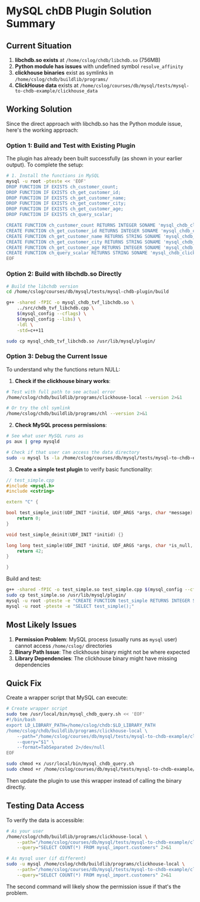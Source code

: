 # MySQL chDB Plugin Solution Summary

## Current Situation

1. **libchdb.so exists** at `/home/cslog/chdb/libchdb.so` (756MB)
2. **Python module has issues** with undefined symbol `resolve_affinity`
3. **clickhouse binaries** exist as symlinks in `/home/cslog/chdb/buildlib/programs/`
4. **ClickHouse data** exists at `/home/cslog/courses/db/mysql/tests/mysql-to-chdb-example/clickhouse_data`

## Working Solution

Since the direct approach with libchdb.so has the Python module issue, here's the working approach:

### Option 1: Build and Test with Existing Plugin

The plugin has already been built successfully (as shown in your earlier output). To complete the setup:

```bash
# 1. Install the functions in MySQL
mysql -u root -pteste << 'EOF'
DROP FUNCTION IF EXISTS ch_customer_count;
DROP FUNCTION IF EXISTS ch_get_customer_id;
DROP FUNCTION IF EXISTS ch_get_customer_name;
DROP FUNCTION IF EXISTS ch_get_customer_city;
DROP FUNCTION IF EXISTS ch_get_customer_age;
DROP FUNCTION IF EXISTS ch_query_scalar;

CREATE FUNCTION ch_customer_count RETURNS INTEGER SONAME 'mysql_chdb_clickhouse_tvf.so';
CREATE FUNCTION ch_get_customer_id RETURNS INTEGER SONAME 'mysql_chdb_clickhouse_tvf.so';
CREATE FUNCTION ch_get_customer_name RETURNS STRING SONAME 'mysql_chdb_clickhouse_tvf.so';
CREATE FUNCTION ch_get_customer_city RETURNS STRING SONAME 'mysql_chdb_clickhouse_tvf.so';
CREATE FUNCTION ch_get_customer_age RETURNS INTEGER SONAME 'mysql_chdb_clickhouse_tvf.so';
CREATE FUNCTION ch_query_scalar RETURNS STRING SONAME 'mysql_chdb_clickhouse_tvf.so';
EOF
```

### Option 2: Build with libchdb.so Directly

```bash
# Build the libchdb version
cd /home/cslog/courses/db/mysql/tests/mysql-chdb-plugin/build

g++ -shared -fPIC -o mysql_chdb_tvf_libchdb.so \
    ../src/chdb_tvf_libchdb.cpp \
    $(mysql_config --cflags) \
    $(mysql_config --libs) \
    -ldl \
    -std=c++11

sudo cp mysql_chdb_tvf_libchdb.so /usr/lib/mysql/plugin/
```

### Option 3: Debug the Current Issue

To understand why the functions return NULL:

1. **Check if the clickhouse binary works**:
```bash
# Test with full path to see actual error
/home/cslog/chdb/buildlib/programs/clickhouse-local --version 2>&1

# Or try the chl symlink
/home/cslog/chdb/buildlib/programs/chl --version 2>&1
```

2. **Check MySQL process permissions**:
```bash
# See what user MySQL runs as
ps aux | grep mysqld

# Check if that user can access the data directory
sudo -u mysql ls -la /home/cslog/courses/db/mysql/tests/mysql-to-chdb-example/clickhouse_data
```

3. **Create a simple test plugin** to verify basic functionality:
```cpp
// test_simple.cpp
#include <mysql.h>
#include <cstring>

extern "C" {

bool test_simple_init(UDF_INIT *initid, UDF_ARGS *args, char *message) {
    return 0;
}

void test_simple_deinit(UDF_INIT *initid) {}

long long test_simple(UDF_INIT *initid, UDF_ARGS *args, char *is_null, char *error) {
    return 42;
}

}
```

Build and test:
```bash
g++ -shared -fPIC -o test_simple.so test_simple.cpp $(mysql_config --cflags)
sudo cp test_simple.so /usr/lib/mysql/plugin/
mysql -u root -pteste -e "CREATE FUNCTION test_simple RETURNS INTEGER SONAME 'test_simple.so';"
mysql -u root -pteste -e "SELECT test_simple();"
```

## Most Likely Issues

1. **Permission Problem**: MySQL process (usually runs as `mysql` user) cannot access `/home/cslog/` directories
2. **Binary Path Issue**: The clickhouse binary might not be where expected
3. **Library Dependencies**: The clickhouse binary might have missing dependencies

## Quick Fix

Create a wrapper script that MySQL can execute:

```bash
# Create wrapper script
sudo tee /usr/local/bin/mysql_chdb_query.sh << 'EOF'
#!/bin/bash
export LD_LIBRARY_PATH=/home/cslog/chdb:$LD_LIBRARY_PATH
/home/cslog/chdb/buildlib/programs/clickhouse-local \
    --path="/home/cslog/courses/db/mysql/tests/mysql-to-chdb-example/clickhouse_data" \
    --query="$1" \
    --format=TabSeparated 2>/dev/null
EOF

sudo chmod +x /usr/local/bin/mysql_chdb_query.sh
sudo chmod +r /home/cslog/courses/db/mysql/tests/mysql-to-chdb-example/clickhouse_data -R
```

Then update the plugin to use this wrapper instead of calling the binary directly.

## Testing Data Access

To verify the data is accessible:

```bash
# As your user
/home/cslog/chdb/buildlib/programs/clickhouse-local \
    --path="/home/cslog/courses/db/mysql/tests/mysql-to-chdb-example/clickhouse_data" \
    --query="SELECT COUNT(*) FROM mysql_import.customers" 2>&1

# As mysql user (if different)
sudo -u mysql /home/cslog/chdb/buildlib/programs/clickhouse-local \
    --path="/home/cslog/courses/db/mysql/tests/mysql-to-chdb-example/clickhouse_data" \
    --query="SELECT COUNT(*) FROM mysql_import.customers" 2>&1
```

The second command will likely show the permission issue if that's the problem.